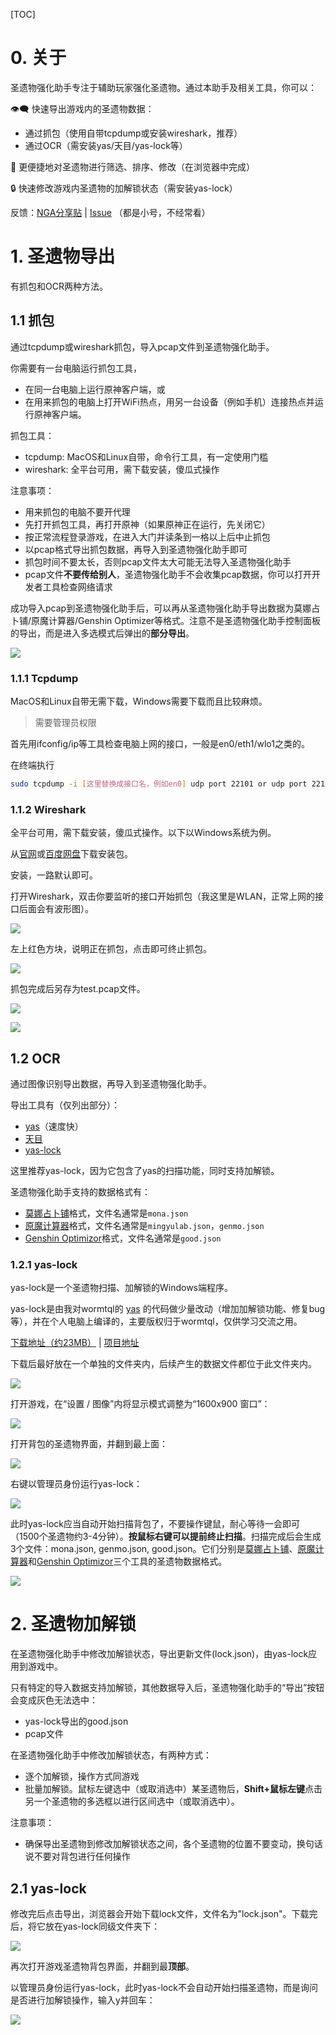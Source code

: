 [TOC]

# 0. 关于

圣遗物强化助手专注于辅助玩家强化圣遗物。通过本助手及相关工具，你可以：

 👁️‍🗨️ 快速导出游戏内的圣遗物数据：
 - 通过抓包（使用自带tcpdump或安装wireshark，推荐）
 - 通过OCR（需安装yas/天目/yas-lock等）

🔀 更便捷地对圣遗物进行筛选、排序、修改（在浏览器中完成）

🔒 快速修改游戏内圣遗物的加解锁状态（需安装yas-lock）


反馈：[NGA分享贴](https://bbs.nga.cn/read.php?tid=29551863) | [Issue](https://github.com/ideless/artifact/issues) （都是小号，不经常看）

# 1. 圣遗物导出

有抓包和OCR两种方法。

## 1.1 抓包

通过tcpdump或wireshark抓包，导入pcap文件到圣遗物强化助手。

你需要有一台电脑运行抓包工具，

- 在同一台电脑上运行原神客户端，或
- 在用来抓包的电脑上打开WiFi热点，用另一台设备（例如手机）连接热点并运行原神客户端。

抓包工具：

- tcpdump: MacOS和Linux自带，命令行工具，有一定使用门槛
- wireshark: 全平台可用，需下载安装，傻瓜式操作

注意事项：

- 用来抓包的电脑不要开代理
- 先打开抓包工具，再打开原神（如果原神正在运行，先关闭它）
- 按正常流程登录游戏，在进入大门并读条到一格以上后中止抓包
- 以pcap格式导出抓包数据，再导入到圣遗物强化助手即可
- 抓包时间不要太长，否则pcap文件太大可能无法导入圣遗物强化助手
- pcap文件**不要传给别人**，圣遗物强化助手不会收集pcap数据，你可以打开开发者工具检查网络请求

成功导入pcap到圣遗物强化助手后，可以再从圣遗物强化助手导出数据为莫娜占卜铺/原魔计算器/Genshin Optimizer等格式。注意不是圣遗物强化助手控制面板的导出，而是进入多选模式后弹出的**部分导出**。

![](img/1038.png)

### 1.1.1 Tcpdump

MacOS和Linux自带无需下载，Windows需要下载而且比较麻烦。

> 需要管理员权限

首先用ifconfig/ip等工具检查电脑上网的接口，一般是en0/eth1/wlo1之类的。

在终端执行
```sh
sudo tcpdump -i [这里替换成接口名，例如en0] udp port 22101 or udp port 22102 -w [这里替换成导出文件的地址，例如~/Desktops/test.pcap]
```

### 1.1.2 Wireshark

全平台可用，需下载安装，傻瓜式操作。以下以Windows系统为例。

从[官网](https://www.wireshark.org/#download)或[百度网盘]()下载安装包。

安装，一路默认即可。

打开Wireshark，双击你要监听的接口开始抓包（我这里是WLAN，正常上网的接口后面会有波形图）。

![](img/7707.png)

左上红色方块，说明正在抓包，点击即可终止抓包。

![](img/4141.png)

抓包完成后另存为test.pcap文件。

![](img/2779.png)

![](img/1849.png)

## 1.2 OCR

通过图像识别导出数据，再导入到圣遗物强化助手。

导出工具有（仅列出部分）：

- [yas](https://github.com/wormtql/yas)（速度快）
- [天目]()
- [yas-lock](https://github.com/ideless/yas-lock)

这里推荐yas-lock，因为它包含了yas的扫描功能，同时支持加解锁。

圣遗物强化助手支持的数据格式有：

- [莫娜占卜铺](https://www.mona-uranai.com)格式，文件名通常是`mona.json`
- [原魔计算器](https://genshin.mingyulab.com/)格式，文件名通常是`mingyulab.json`，`genmo.json`
- [Genshin Optimizor](https://frzyc.github.io/genshin-optimizer/)格式，文件名通常是`good.json`

### 1.2.1 yas-lock

yas-lock是一个圣遗物扫描、加解锁的Windows端程序。

yas-lock是由我对wormtql的 [yas](https://github.com/wormtql/yas) 的代码做少量改动（增加加解锁功能、修复bug等），并在个人电脑上编译的，主要版权归于wormtql，仅供学习交流之用。

[下载地址（约23MB）](https://ghproxy.com/https://github.com/ideless/yas-lock/releases/public/download/yas-lock.exe) | [项目地址](https://github.com/ideless/yas-lock)

下载后最好放在一个单独的文件夹内，后续产生的数据文件都位于此文件夹内。

![](img/1945.png)

打开游戏，在“设置 / 图像”内将显示模式调整为“1600x900 窗口”：

![](img/3136.png)

打开背包的圣遗物界面，并翻到最上面：

![](img/3604.png)

右键以管理员身份运行yas-lock：

![](img/3749.png)

此时yas-lock应当自动开始扫描背包了，不要操作键鼠，耐心等待一会即可（1500个圣遗物约3-4分钟）。**按鼠标右键可以提前终止扫描**。扫描完成后会生成3个文件：mona.json, genmo.json, good.json。它们分别是[莫娜占卜铺](https://www.mona-uranai.com)、[原魔计算器](https://genshin.mingyulab.com/)和[Genshin Optimizor](https://frzyc.github.io/genshin-optimizer/)三个工具的圣遗物数据格式。

![](img/5201.png)

# 2. 圣遗物加解锁

在圣遗物强化助手中修改加解锁状态，导出更新文件(lock.json)，由yas-lock应用到游戏中。

只有特定的导入数据支持加解锁，其他数据导入后，圣遗物强化助手的“导出”按钮会变成灰色无法选中：

- yas-lock导出的good.json
- pcap文件

在圣遗物强化助手中修改加解锁状态，有两种方式：

- 逐个加解锁，操作方式同游戏
- 批量加解锁。鼠标左键选中（或取消选中）某圣遗物后，**Shift+鼠标左键**点击另一个圣遗物的多选框以进行区间选中（或取消选中）。

注意事项：

- 确保导出圣遗物到修改加解锁状态之间，各个圣遗物的位置不要变动，换句话说不要对背包进行任何操作

## 2.1 yas-lock

修改完后点击导出，浏览器会开始下载lock文件，文件名为"lock.json"。下载完后，将它放在yas-lock同级文件夹下：

![](img/3308.png)

再次打开游戏圣遗物背包界面，并翻到最**顶部**。

以管理员身份运行yas-lock，此时yas-lock不会自动开始扫描圣遗物，而是询问是否进行加解锁操作，输入y并回车：

![](img/3603.png)
